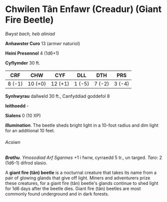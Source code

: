 # Chwilen Tân Enfawr (Creadur) (Giant Fire Beetle)

*Bwyst bach, heb aliniad*

**Anhawster Curo** 13 (armwr naturiol)

**Heini Presennol** 4 (1d6+1)

**Cyflymder** 30 ft.

| CRF    | CHW     | CYF     | DLL    | DTH    | PRS    |
|--------|---------|---------|--------|--------|--------|
| 8 (-1) | 10 (+0) | 12 (+1) | 1 (-5) | 7 (-2) | 3 (-4) |

**Synhwyrau** dallweld 30 ft., Canfyddiad goddefol 8

**Ieithoedd** -

**Sialens** 0 (10 XP)

***Illumination***. The beetle sheds bright light in a 10-foot radius and dim light for an additional 10 feet.

###### Acsiwn

***Brathu***. *Ymosodiad Arf Sgarmes* +1 i fwrw, cyrraedd 5 tr., un targed. *Taro:* 2 (1d6-1) difrod slasio.

A **giant fire (tân) beetle** is a nocturnal creature that takes its name from a pair of glowing glands that give off light. Miners and adventurers prize these creatures, for a giant fire (tân) beetle's glands continue to shed light for 1d6 days after the beetle dies. Giant fire (tân) beetles are most commonly found underground and in dark forests.